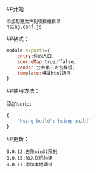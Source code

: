 ##开始
```
添加配置文件到项目根目录
hsing.conf.js
```


##格式：
```javascript
module.exports={
    entry:你的入口,
    sourceMap:true／false,
    vendor:公共第三方包数组，
    template:模版html路径
}
```




##使用方法：

添加script:
```javascript
{
    'hsing-build':'hsing-build'
}
```



##更新：
```
0.0.12:去除win32限制
0.0.15:加入联机构建
0.0.17:添加本地调试
```